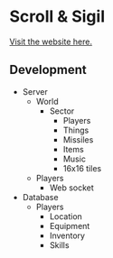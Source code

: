 # Scroll & Sigil

[Visit the website here.](https://scrollandsigil.com)

## Development

- Server
  - World
    - Sector
      - Players
      - Things
      - Missiles
      - Items
      - Music
      - 16x16 tiles
  - Players
    - Web socket
- Database
  - Players
    - Location
    - Equipment
    - Inventory
    - Skills
